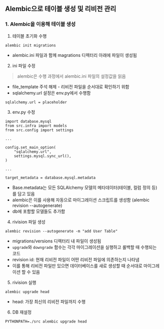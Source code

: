 ## Alembic으로 테이블 생성 및 리비전 관리

### 1. Alembic을 이용해 테이블 생성

1. 테이블 초기화 수행

```
alembic init migrations
```

- alembic.ini 파일과 함께 magrations 디렉터리 아래에 파일이 생성됨

2. ini 파일 수정

> alembic은 수행 과정에서 alembic.ini 파일의 설정값을 읽음

- file_template 주석 해제 - 리비전 파일을 순서대로 확인하기 위함
- sqlalchemy.url 설정은 env.py에서 수행함

```
sqlalchemy.url = placeholder
```

3. env.py 수정

```
import database.mysql
from src.infra import models
from src.config import settings

...

config.set_main_option(
    "sqlalchemy.url",
    settings.mysql.sync_url(),
)

...

target_metadata = database.mysql.metadata
```

- Base.metadata는 모든 SQLAlchemy 모델의 메타데이터(테이블, 컬럼 정의 등)를 담고 있음
- alembic은 이를 사용해 자동으로 마이그레이션 스크립트를 생성함 (alembic revision --autogenerate)
- db에 포함할 모델들도 추가함


4. rivision 파일 생성

```
alembic revision --autogenerate -m "add User Table"
```

- migrations/versions 디렉터리 내 파일이 생성됨
- `upgrade`와 `downgrade` 함수는 각각 마이그레이션을 실행하고 롤백할 때 수행되는 코드
- revision id: 현재 리비전 파일이 어떤 리비전 파일에 의존하는지 나타냄
- 이를 통해 리비전 파일만 있으면 데이터베이스를 새로 생성할 때 순서대로 마이그레이션 할 수 있음


5. rivision 실행

```
alembic upgrade head
```

- head: 가장 최신의 리비전 파일까지 수행


6. DB 재설정

```
PYTHONPATH=./src alembic upgrade head
```